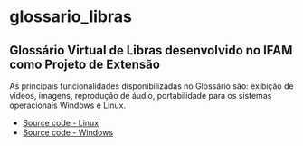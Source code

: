 # glossario_libras

<head>
  <link rel="stylesheet" href="https://maxcdn.bootstrapcdn.com/bootstrap/4.0.0/css/bootstrap.min.css" integrity="sha384-Gn5384xqQ1aoWXA+058RXPxPg6fy4IWvTNh0E263XmFcJlSAwiGgFAW/dAiS6JXm" crossorigin="anonymous">
</head>


<h2>Glossário Virtual de Libras desenvolvido no IFAM como Projeto de Extensão</h2>

<p>As principais funcionalidades disponibilizadas no Glossário são: exibição de vídeos, imagens, reprodução de áudio, portabilidade para os sistemas operacionais Windows e Linux.</p>

<ul class="list-group list-group-flush">
  <li class="list-group-item"><a href="https://github.com/menezeslarissa/glossario_libras/blob/master/Gloss%C3%A1rio%20de%20Libras%20-%20Linux%20(64%20Bits).zip">Source code - Linux</a></li>
  <li class="list-group-item"><a href="https://github.com/menezeslarissa/glossario_libras/blob/master/Gloss%C3%A1rio%20de%20Libras%20-%20Windows%20%20(32%20-%2064%20Bits).zip">Source code - Windows</a></li>
 
</ul>
<ul>
